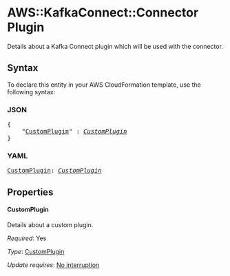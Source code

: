 # AWS::KafkaConnect::Connector Plugin

Details about a Kafka Connect plugin which will be used with the connector.

## Syntax

To declare this entity in your AWS CloudFormation template, use the following syntax:

### JSON

<pre>
{
    "<a href="#customplugin" title="CustomPlugin">CustomPlugin</a>" : <i><a href="customplugin.md">CustomPlugin</a></i>
}
</pre>

### YAML

<pre>
<a href="#customplugin" title="CustomPlugin">CustomPlugin</a>: <i><a href="customplugin.md">CustomPlugin</a></i>
</pre>

## Properties

#### CustomPlugin

Details about a custom plugin.

_Required_: Yes

_Type_: <a href="customplugin.md">CustomPlugin</a>

_Update requires_: [No interruption](https://docs.aws.amazon.com/AWSCloudFormation/latest/UserGuide/using-cfn-updating-stacks-update-behaviors.html#update-no-interrupt)
